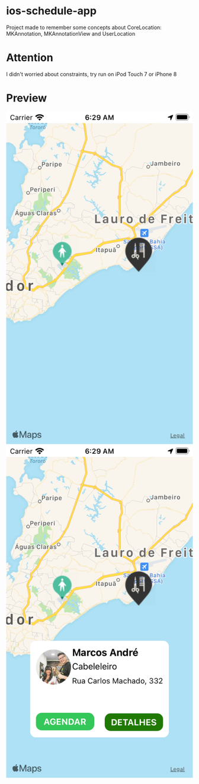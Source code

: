# ios-schedule-app
Project made to remember some concepts about CoreLocation: MKAnnotation, MKAnnotationView and UserLocation

# Attention
I didn't worried about constraints, try run on iPod Touch 7 or iPhone 8

# Preview

![alt tag](https://github.com/renatomateusx/ios-schedule-app/blob/master/1.png)
![alt tag](https://github.com/renatomateusx/ios-schedule-app/blob/master/2.png)
